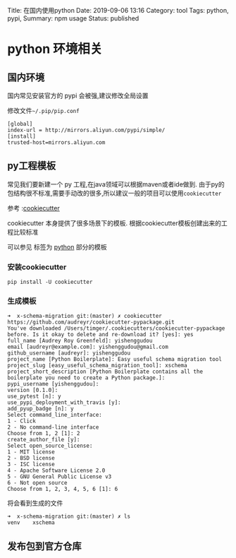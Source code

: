 Title: 在国内使用python
Date: 2019-09-06 13:16
Category: tool
Tags: python, pypi,
Summary: npm usage 
Status: published

# python 环境相关 

## 国内环境

国内常见安装官方的 pypi 会被强,建议修改全局设置

修改文件`~/.pip/pip.conf`

```
[global]
index-url = http://mirrors.aliyun.com/pypi/simple/
[install]
trusted-host=mirrors.aliyun.com
```

## py工程模板

常见我们要新建一个 py 工程,在java领域可以根据maven或者ide做到.
由于py的包结构很不标准,需要手动改的很多,所以建议一般的项目可以使用`cookiecutter`

参考 :[cookiecutter](https://github.com/audreyr/cookiecutter)

cookiecutter 本身提供了很多场景下的模板. 根据cookiecutter模板创建出来的工程比较标准

可以参见 标签为 [python](https://github.com/audreyr/cookiecutter#python) 部分的模板

### 安装cookiecutter

```
pip install -U cookiecutter
```

### 生成模板

```
➜  x-schema-migration git:(master) ✗ cookiecutter https://github.com/audreyr/cookiecutter-pypackage.git
You've downloaded /Users/timger/.cookiecutters/cookiecutter-pypackage before. Is it okay to delete and re-download it? [yes]: yes
full_name [Audrey Roy Greenfeld]: yishenggudou
email [audreyr@example.com]: yishenggudou@gmail.com
github_username [audreyr]: yishenggudou
project_name [Python Boilerplate]: Easy useful schema migration tool
project_slug [easy_useful_schema_migration_tool]: xschema       
project_short_description [Python Boilerplate contains all the boilerplate you need to create a Python package.]: 
pypi_username [yishenggudou]: 
version [0.1.0]: 
use_pytest [n]: y
use_pypi_deployment_with_travis [y]: 
add_pyup_badge [n]: y
Select command_line_interface:
1 - Click
2 - No command-line interface
Choose from 1, 2 [1]: 2
create_author_file [y]: 
Select open_source_license:
1 - MIT license
2 - BSD license
3 - ISC license
4 - Apache Software License 2.0
5 - GNU General Public License v3
6 - Not open source
Choose from 1, 2, 3, 4, 5, 6 [1]: 6

```

将会看到生成的文件

```
➜  x-schema-migration git:(master) ✗ ls
venv    xschema
```

## 发布包到官方仓库







